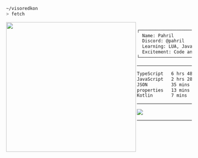 ```sh
~/visoredkon
> fetch
```

<img align="left" src="https://github.com/visoredkon.png" width="352" />

```bat
                        USER: pahril@github
┌─────────────────────────────────────────────────────────────┐
  Name: Pahril
  Discord: @pahril
  Learning: LUA, Javascript, Python, Java, WebDev
  Excitement: Code and everything related to technology
└─────────────────────────────────────────────────────────────┘
```
-------

<!--START_SECTION:waka-->

```txt
TypeScript   6 hrs 48 mins   ################---------   65.42 %
JavaScript   2 hrs 28 mins   ######-------------------   23.72 %
JSON         35 mins         #------------------------   05.76 %
properties   13 mins         #------------------------   02.09 %
Kotlin       7 mins          -------------------------   01.24 %
```

<!--END_SECTION:waka-->

-------

![](https://komarev.com/ghpvc/?username=visoredkon&label=Profile+views+since+May+10,+2023)

*************

